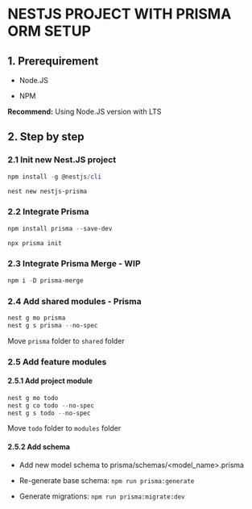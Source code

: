 # NESTJS PROJECT WITH PRISMA ORM SETUP

## 1. Prerequirement

- Node.JS

- NPM

**Recommend:** Using Node.JS version with LTS

## 2. Step by step

### 2.1 Init new Nest.JS project

```powershell
npm install -g @nestjs/cli

nest new nestjs-prisma
```

### 2.2 Integrate Prisma

```powershell
npm install prisma --save-dev

npx prisma init
```

### 2.3 Integrate Prisma Merge - WIP

```powershell
npm i -D prisma-merge
```

### 2.4 Add shared modules - Prisma

```powershell
nest g mo prisma
nest g s prisma --no-spec
```

Move `prisma` folder to `shared` folder

### 2.5 Add feature modules

#### 2.5.1 Add project module

```powershell
nest g mo todo
nest g co todo --no-spec
nest g s todo --no-spec
```

Move `todo` folder to `modules` folder

#### 2.5.2 Add schema

- Add new model schema to prisma/schemas/<model_name>.prisma

- Re-generate base schema: `npm run prisma:generate`

- Generate migrations: `npm run prisma:migrate:dev`
